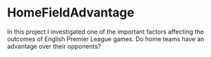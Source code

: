 # HomeFieldAdvantage
In this project I investigated one of the important factors affecting the outcomes of English Premier League games. Do home teams have an advantage over their opponents?

